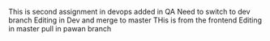 This is second assignment in devops added in QA
Need to switch to dev branch
Editing in Dev and merge to master
THis is from the frontend
 Editing in master
 pull in pawan branch